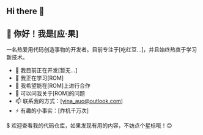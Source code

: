## Hi there 👋
## 👋 你好！我是[应·果]
 
一名热爱用代码创造事物的开发者。目前专注于[吃红豆...]，并且始终热衷于学习新技术。
 
- 🔭 我目前正在开发[暂无...]
- 🌱 我正在学习[ROM]
- 👯 我希望能在[ROM]上进行合作
- 💬 可以问我关于[ROM]的问题
- 📫 联系我的方式：[yina_auo@outlook.com]
- ⚡ 有趣的小事实：[炸机千万次]
 
$ 欢迎查看我的代码仓库，如果发现有用的内容，不妨点个星标哦！😊
<!--
**yinaauo/yinaauo** is a ✨ _special_ ✨ repository because its `README.md` (this file) appears on your GitHub profile.

Here are some ideas to get you started:

- 🔭 I’m currently working on ...
- 🌱 I’m currently learning ...
- 👯 I’m looking to collaborate on ...
- 🤔 I’m looking for help with ...
- 💬 Ask me about ...
- 📫 How to reach me: ...
- 😄 Pronouns: ...
- ⚡ Fun fact: ...
-->
